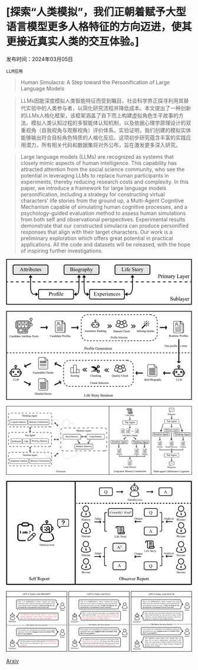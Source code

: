 # [探索“人类模拟”，我们正朝着赋予大型语言模型更多人格特征的方向迈进，使其更接近真实人类的交互体验。]

发布时间：2024年03月05日

`LLM应用`

> Human Simulacra: A Step toward the Personification of Large Language Models

> LLMs因能深度模拟人类智能特征而受到瞩目，社会科学界正探寻利用其替代实验中的人类参与者，以简化研究流程并降低成本。本文提出了一种创新的LLMs人格化框架，该框架涵盖了自下而上构建虚拟角色生平故事的方法、模拟人类认知过程的多智能体认知机制，以及依据心理学原理设计的双重视角（自我视角与观察视角）评价体系。实验证明，我们创建的模拟实体能够输出符合目标角色特质的人格化反应。这项初步研究蕴含丰富的实践应用潜力，所有相关代码和数据集将对外公布，旨在激发更多深入研究。

> Large language models (LLMs) are recognized as systems that closely mimic aspects of human intelligence. This capability has attracted attention from the social science community, who see the potential in leveraging LLMs to replace human participants in experiments, thereby reducing research costs and complexity. In this paper, we introduce a framework for large language models personification, including a strategy for constructing virtual characters' life stories from the ground up, a Multi-Agent Cognitive Mechanism capable of simulating human cognitive processes, and a psychology-guided evaluation method to assess human simulations from both self and observational perspectives. Experimental results demonstrate that our constructed simulacra can produce personified responses that align with their target characters. Our work is a preliminary exploration which offers great potential in practical applications. All the code and datasets will be released, with the hope of inspiring further investigations.

![探索“人类模拟”，我们正朝着赋予大型语言模型更多人格特征的方向迈进，使其更接近真实人类的交互体验。](../../../paper_images/2402.18180/x1.png)

![探索“人类模拟”，我们正朝着赋予大型语言模型更多人格特征的方向迈进，使其更接近真实人类的交互体验。](../../../paper_images/2402.18180/x2.png)

![探索“人类模拟”，我们正朝着赋予大型语言模型更多人格特征的方向迈进，使其更接近真实人类的交互体验。](../../../paper_images/2402.18180/x3.png)

![探索“人类模拟”，我们正朝着赋予大型语言模型更多人格特征的方向迈进，使其更接近真实人类的交互体验。](../../../paper_images/2402.18180/x4.png)

![探索“人类模拟”，我们正朝着赋予大型语言模型更多人格特征的方向迈进，使其更接近真实人类的交互体验。](../../../paper_images/2402.18180/x5.png)

[Arxiv](https://arxiv.org/abs/2402.18180)